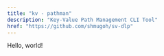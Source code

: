 ```yaml
---
title: "kv - pathman"
description: "Key-Value Path Management CLI Tool"
href: "https://github.com/shmugoh/sv-dlp"
---
```


Hello, world!
